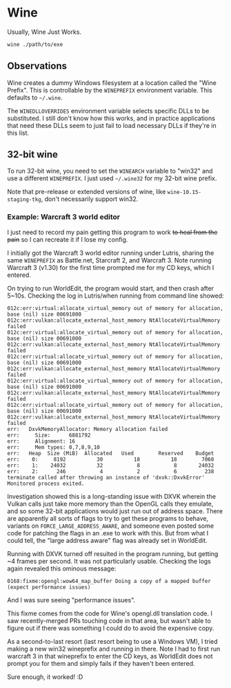 # Wine
Usually, Wine Just Works.

```sh
wine ./path/to/exe
```

## Observations
Wine creates a dummy Windows filesystem at a location called the "Wine Prefix".
This is controllable by the `WINEPREFIX` environment variable.
This defaults to `~/.wine`.

The `WINEDLLOVERRIDES` environment variable selects specific DLLs to be substituted.
I still don't know how this works, and in practice applications that need these DLLs seem to just fail
to load necessary DLLs if they're in this list.

## 32-bit wine
To run 32-bit wine, you need to set the `WINEARCH` variable to "win32" and use a different `WINEPREFIX`.
I just used `~/.wine32` for my 32-bit wine prefix.

Note that pre-release or extended versions of wine, like `wine-10.15-staging-tkg`,
don't necessarily support win32.

### Example: Warcraft 3 world editor
I just need to record my pain getting this program to work ~~to heal from the pain~~
so I can recreate it if I lose my config.

I initially got the Warcraft 3 world editor running under Lutris, sharing the same `WINEPREFIX` as
Battle.net, Starcraft 2, and Warcraft 3.
Note running Warcraft 3 (v1.30) for the first time prompted me for my CD keys, which I entered.

On trying to run WorldEdit, the program would start, and then crash after 5~10s.
Checking the log in Lutris/when running from command line showed:
```
012c:err:virtual:allocate_virtual_memory out of memory for allocation, base (nil) size 00691000
012c:err:vulkan:allocate_external_host_memory NtAllocateVirtualMemory failed
012c:err:virtual:allocate_virtual_memory out of memory for allocation, base (nil) size 00691000
012c:err:vulkan:allocate_external_host_memory NtAllocateVirtualMemory failed
012c:err:virtual:allocate_virtual_memory out of memory for allocation, base (nil) size 00691000
012c:err:vulkan:allocate_external_host_memory NtAllocateVirtualMemory failed
012c:err:virtual:allocate_virtual_memory out of memory for allocation, base (nil) size 00691000
012c:err:vulkan:allocate_external_host_memory NtAllocateVirtualMemory failed
012c:err:virtual:allocate_virtual_memory out of memory for allocation, base (nil) size 00691000
012c:err:vulkan:allocate_external_host_memory NtAllocateVirtualMemory failed
err:   DxvkMemoryAllocator: Memory allocation failed
err:     Size:      6881792
err:     Alignment: 16
err:     Mem types: 0,7,8,9,10
err:   Heap  Size (MiB)  Allocated   Used        Reserved    Budget
err:    0:     8192          30          18          18        7060      
err:    1:    24032          32           8           8       24032      
err:    2:      246           4           2           6         238      
terminate called after throwing an instance of 'dxvk::DxvkError'
Monitored process exited.
```

Investigation showed this is a long-standing issue with DXVK wherein the Vulkan calls just take more memory
than the OpenGL calls they emulate, and so some 32-bit applications would just run out of address space.
There are apparently all sorts of flags to try to get these programs to behave,
variants on `FORCE_LARGE_ADDRESS_AWARE`, and someone even posted some code for patching the flags in an .exe
to work with this. But from what I could tell, the "large address aware" flag was already set in WorldEdit.

Running with DXVK turned off resulted in the program running, but getting ~4 frames per second.
It was not particularly usable. Checking the logs again revealed this ominous message:
```
0168:fixme:opengl:wow64_map_buffer Doing a copy of a mapped buffer (expect performance issues)
```

And I was sure seeing "performance issues".

This fixme comes from the code for Wine's opengl.dll translation code.
I saw recently-merged PRs touching code in that area,
but wasn't able to figure out if there was something I could do to avoid the expensive copy.

As a second-to-last resort (last resort being to use a Windows VM),
I tried making a new win32 wineprefix and running in there.
Note I had to first run warcraft 3 in that wineprefix to enter the CD keys,
as WorldEdit does not prompt you for them and simply fails if they haven't been entered.

Sure enough, it worked! :D
